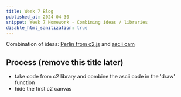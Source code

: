 ```yaml
---
title: Week 7 Blog
published_at: 2024-04-30
snippet: Week 7 Homework - Combining ideas / libraries
disable_html_sanitization: true
---
```


Combination of ideas: [Perlin from c2.js](https://github.com/ren-yuan/c2.js/blob/main/examples/Perlin.js) and [ascii cam](https://blog.science.family/240412_ascii_cam)

<script src="/scripts/c2/c2.min.js"></script>

<canvas id="c2"></canvas>
<div id="ascii_div"></div>

<script>
    //Created by Ren Yuan

    const renderer = new c2.Renderer(document.getElementById('c2'));
    resize();

    renderer.background('#cccccc');
    let perlin = new c2.Perlin();
    //perlin.detail(4, .5);
    //perlin.seed(0);


    let row = 20;
    let col = 10;

    const chars = "perlin"

    const div = document.getElementById (`ascii_div`)
    div.style.fontFamily = `monospace`
    div.style.textAlign = `center`

    renderer.draw(() => {
        renderer.clear();

        let time = renderer.frameCount * .01;

        renderer.stroke('#333333');
        renderer.lineWidth(1);
        for (let i=0; i<row; i++) {
        let t = c2.norm(i, 0, row);
        let c = c2.Color.hsl(30*t, 30+30*t, 20+70*t);
        renderer.fill(c);
        renderer.beginPath();
        for (let j=0; j<col; j++) {
            let x = c2.map(j, 0, col-1, 0, renderer.width);
            let y = c2.map(i, 0, row, renderer.height/3, renderer.height)
            + (perlin.noise(time+j*.1, time+i*.04)-.5)
            * renderer.height*2;
            renderer.lineTo(x, y);
        }
        renderer.lineTo(renderer.width, renderer.height);
        renderer.lineTo(0, renderer.height);
        renderer.endPath(true);
        }

        const w = renderer.canvas.width
        const h = renderer.canvas.height
        const pixels = renderer.context.getImageData (0, 0, w, h).data

        let ascii_img = ``

        for (let y = 0; y < h; y += 22) {
            for (let x = 0; x < w; x += 10) {
                const i = (y * w + x) * 4
                const r = pixels[i]
                const g = pixels[i + 1]
                const b = pixels[i + 2]
                const br = (r * g * b / 16581376) ** 0.1
                const char_i = Math.floor (br * chars.length)
                ascii_img += chars[char_i]
            }
            ascii_img += `\n`
        }

        div.innerText = ascii_img
    });


    window.addEventListener('resize', resize);
    function resize() {
        let parent = renderer.canvas.parentElement;
        renderer.size(parent.clientWidth, parent.clientWidth / 16 * 9);
    }

</script>

## Process (remove this title later)

- take code from c2 library and combine the ascii code in the 'draw' function
- hide the first c2 canvas